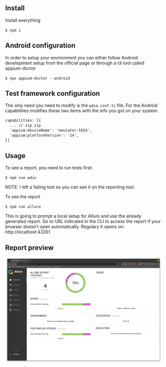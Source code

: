 ## Install

Install everything

`$ npm i`

## Android configuration

In order to setup your environment you can either follow Android development setup from the official page or through a cli tool called appium-doctor

`$ npx appium-doctor --android`

## Test framework configuration
The only need you need to modify is the `wdio.conf.ts` file.
For the Android capabilities modifies these two items with the info you got on your system:

	capabilities: [{
	  ... // zip zip 
	  'appium:deviceName': 'emulator-5554', 
	  'appium:platformVersion': '14',
	}]

## Usage
To see a report, you need to run tests first:

`$ npm run wdio`

NOTE: I left a failing test so you can see it on the reporting tool.

To see the report

`$ npm run allure`

This is going to prompt a local setup for Allure and use the already generated report.
Go to URL indicated in the CLI to access the report if your browser doesn't open automatically.
Regulary it opens on: http://localhost:43351 


## Report preview

![Preview](https://github.com/thxv3n0lvl/vmtx-chllng/blob/main/assets/test-report.png)
